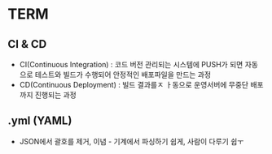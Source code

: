 # TERM

## CI & CD
 - CI(Continuous Integration) : 코드 버전 관리되는 시스템에 PUSH가 되면 자동으로 테스트와 빌드가 수행되어 안정적인 배포파일을 만드는 과정
 - CD(Continuous Deployment) : 빌드 결과를ㅈ ㅏ동으로 운영서버에 무중단 배포까지 진행되는 과정
 
## .yml (YAML) 
 - JSON에서 괄호를 제거, 이념 - 기계에서 파싱하기 쉽게, 사람이 다루기 쉽ㅜ